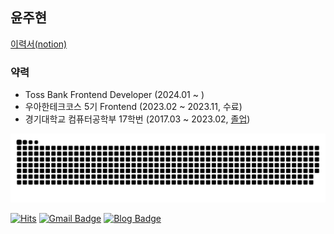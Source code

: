 ## 윤주현
[이력서(notion)](https://shared-sphere-0c9.notion.site/Frontend-Developer-3bdfb52fb0f64336b4100b5cfced75c0)

### 약력 
- Toss Bank Frontend Developer (2024.01 ~ )
- 우아한테크코스 5기 Frontend (2023.02 ~ 2023.11, 수료)
- 경기대학교 컴퓨터공학부 17학번 (2017.03 ~ 2023.02, [졸업](./assets/grade.pdf))

<picture>
  <source media="(prefers-color-scheme: dark)" srcset="https://raw.githubusercontent.com/gabrielyoon7/gabrielyoon7/output/github-contribution-grid-snake-dark.svg">
  <source media="(prefers-color-scheme: light)" srcset="https://raw.githubusercontent.com/gabrielyoon7/gabrielyoon7/output/github-contribution-grid-snake.svg">
  <img alt="github contribution grid snake animation" src="https://raw.githubusercontent.com/gabrielyoon7/gabrielyoon7/output/github-contribution-grid-snake.svg">
</picture>


[![Hits](https://hits.seeyoufarm.com/api/count/incr/badge.svg?url=https%3A%2F%2Fgithub.com%2Fgabrielyoon7&count_bg=%2379C83D&title_bg=%23555555&icon=&icon_color=%23E7E7E7&title=hits&edge_flat=false)](https://hits.seeyoufarm.com) [![Gmail Badge](https://img.shields.io/badge/Gmail-d14836?style=flat-square&logo=Gmail&logoColor=white&link=mailto:gabrielyoon7@gmail.com)](mailto:gabrielyoon7@gmail.com)
[![Blog Badge](http://img.shields.io/badge/Tistory-Blog-green?style=flat-square&link=https://leirbag.tistory.com/)](https://leirbag.tistory.com/)
